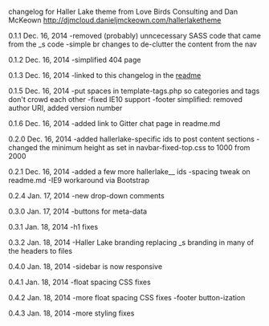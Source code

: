 changelog for Haller Lake theme from Love Birds Consulting and Dan McKeown
http://djmcloud.danieljmckeown.com/hallerlaketheme

0.1.1 Dec. 16, 2014
-removed (probably) unncecessary SASS code that came from the _s code
-simple br changes to de-clutter the content from the nav

0.1.2 Dec. 16, 2014
-simplified 404 page

0.1.3 Dec. 16, 2014
-linked to this changelog in the [readme](../readme.md)

0.1.5 Dec. 16, 2014
-put spaces in template-tags.php so categories and tags don't crowd each other
-fixed IE10 support
-footer simplified: removed author URI, added version number

0.1.6 Dec. 16, 2014
-added link to Gitter chat page in readme.md

0.2.0 Dec. 16, 2014
-added hallerlake-specific ids to post content sections
-changed the minimum height as set in navbar-fixed-top.css to 1000 from 2000

0.2.1 Dec. 16, 2014
-added a few more hallerlake__ ids
-spacing tweak on readme.md
-IE9 workaround via Bootstrap

0.2.4 Jan. 17, 2014
-new drop-down comments

0.3.0 Jan. 17, 2014
-buttons for meta-data

0.3.1 Jan. 18, 2014
-h1 fixes

0.3.2 Jan. 18, 2014
-Haller Lake branding replacing _s branding in many of the headers to files

0.4.0 Jan. 18, 2014
-sidebar is now responsive

0.4.1 Jan. 18, 2014
-float spacing CSS fixes

0.4.2 Jan. 18, 2014
-more float spacing CSS fixes
-footer button-ization

0.4.3 Jan. 18, 2014
-more styling fixes

